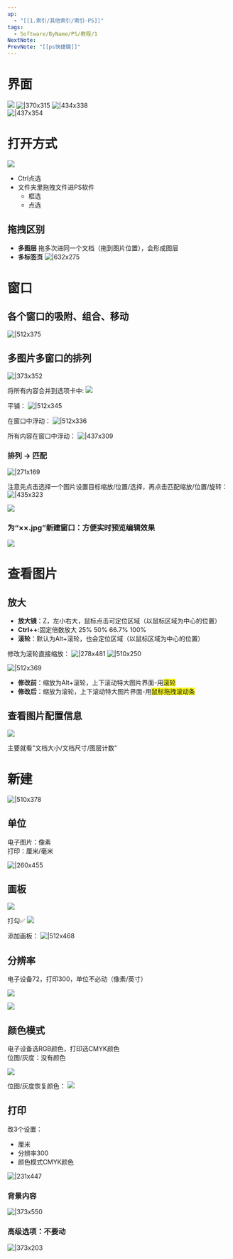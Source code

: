 ```yaml
---
up:
  - "[[1.索引/其他索引/索引-PS]]"
tags:
  - Software/ByName/PS/教程/1
NextNote: 
PrevNote: "[[ps快捷键]]"
---
```


# 界面
 ![](https://gitee.com/abbyqi/ob_tc/raw/master/imgs/20250405004926732.webp)  ![|370x315](https://gitee.com/abbyqi/ob_tc/raw/master/imgs/20250405004926734.webp)   ![|434x338](https://gitee.com/abbyqi/ob_tc/raw/master/imgs/20250405004926735.webp)  
![|437x354](https://gitee.com/abbyqi/ob_tc/raw/master/imgs/20250405004926736.webp)  


# 打开方式

![](https://gitee.com/abbyqi/ob_tc/raw/master/imgs/20250405004926737.webp)  

- Ctrl点选
- 文件夹里拖拽文件进PS软件
	- 框选
	- 点选


## 拖拽区别
- **多图层**
	拖多次进同一个文档（拖到图片位置），会形成图层
- **多标签页**
	![|632x275](https://gitee.com/abbyqi/ob_tc/raw/master/imgs/20250405004926738.webp)   



# 窗口
## 各个窗口的吸附、组合、移动
![|512x375](https://gitee.com/abbyqi/ob_tc/raw/master/imgs/20250405004926739.webp)  

## 多图片多窗口的排列
![|373x352](https://gitee.com/abbyqi/ob_tc/raw/master/imgs/20250405004926740.webp)  

将所有内容合并到选项卡中:
![](https://gitee.com/abbyqi/ob_tc/raw/master/imgs/20250405004926741.webp)  

平铺：
![|512x345](https://gitee.com/abbyqi/ob_tc/raw/master/imgs/20250405004926742.webp)  

在窗口中浮动：
![|512x336](https://gitee.com/abbyqi/ob_tc/raw/master/imgs/20250405004926743.webp)  

所有内容在窗口中浮动：
![|437x309](https://gitee.com/abbyqi/ob_tc/raw/master/imgs/20250405004926744.webp)   

### 排列 -> 匹配
![|271x169](https://gitee.com/abbyqi/ob_tc/raw/master/imgs/20250405004926745.webp)  


注意先点击选择一个图片设置目标缩放/位置/选择，再点击匹配缩放/位置/旋转：
![|435x323](https://gitee.com/abbyqi/ob_tc/raw/master/imgs/20250405004926746.webp)  

![](https://gitee.com/abbyqi/ob_tc/raw/master/imgs/20250405024222252.webp)


### 为“××.jpg”新建窗口：方便实时预览编辑效果

![](https://gitee.com/abbyqi/ob_tc/raw/master/imgs/20250405004926748.webp)   



# 查看图片

## 放大

- **放大镜**：Z，左小右大，鼠标点击可定位区域（以鼠标区域为中心的位置）  
- **Ctrl++**:固定倍数放大 25% 50% 66.7% 100%  
- **滚轮**：默认为Alt+滚轮，也会定位区域（以鼠标区域为中心的位置）

 修改为滚轮直接缩放： 
 ![|278x481](https://gitee.com/abbyqi/ob_tc/raw/master/imgs/20250405004926749.webp)
![|510x250](https://gitee.com/abbyqi/ob_tc/raw/master/imgs/20250405004926750.webp)  

![|512x369](https://gitee.com/abbyqi/ob_tc/raw/master/imgs/20250405004926751.webp)  

- **修改前**：缩放为Alt+滚轮，上下滚动特大图片界面-用<span style="background:#fcfb21">滚轮 </span> 
- **修改后**：缩放为滚轮，上下滚动特大图片界面-用<span style="background:#fcfb21">鼠标拖拽滚动条</span>
 
## 查看图片配置信息
![](https://gitee.com/abbyqi/ob_tc/raw/master/imgs/20250405004926752.webp)

主要就看"文档大小/文档尺寸/图层计数"


# 新建
![|510x378](https://gitee.com/abbyqi/ob_tc/raw/master/imgs/20250405004926753.webp)  


## 单位
电子图片：像素  
打印：厘米/毫米

![|260x455](https://gitee.com/abbyqi/ob_tc/raw/master/imgs/20250405004926754.webp)  

## 画板

![](https://gitee.com/abbyqi/ob_tc/raw/master/imgs/20250405004926755.webp)

打勾✅
 ![](https://gitee.com/abbyqi/ob_tc/raw/master/imgs/20250405004926756.webp)  

添加画板：
![|512x468](https://gitee.com/abbyqi/ob_tc/raw/master/imgs/20250405004926757.webp)  


## 分辨率 
电子设备72，打印300，单位不必动（像素/英寸）

![](https://gitee.com/abbyqi/ob_tc/raw/master/imgs/20250405004926758.webp)  

![](https://gitee.com/abbyqi/ob_tc/raw/master/imgs/20250405004926759.webp)  


## 颜色模式
电子设备选RGB颜色，打印选CMYK颜色  
位图/灰度：没有颜色

![](https://gitee.com/abbyqi/ob_tc/raw/master/imgs/20250405004926760.webp)  

位图/灰度恢复颜色：
![](https://gitee.com/abbyqi/ob_tc/raw/master/imgs/20250405004926761.webp)     


## 打印
改3个设置：
- 厘米
- 分辨率300
- 颜色模式CMYK颜色
  
![|231x447](https://gitee.com/abbyqi/ob_tc/raw/master/imgs/20250405004926762.webp)  


### 背景内容
![|373x550](https://gitee.com/abbyqi/ob_tc/raw/master/imgs/20250405004926763.webp)  


### 高级选项：不要动
![|373x203](https://gitee.com/abbyqi/ob_tc/raw/master/imgs/20250405004926764.webp)   

